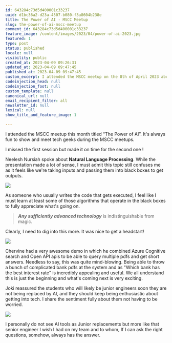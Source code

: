 ```yaml
---
id: 643284c73d5d400001c33237
uuid: d1bc36a2-d23a-4507-b080-f3a8604b238e
title: The Power of AI - MSCC Meetup
slug: the-power-of-ai-mscc-meetup
comment_id: 643284c73d5d400001c33237
feature_image: /content/images/2023/04/power-of-ai-2023.jpg
featured: 1
type: post
status: published
locale: null
visibility: public
created_at: 2023-04-09 09:26:31
updated_at: 2023-04-09 09:47:45
published_at: 2023-04-09 09:47:45
custom_excerpt: I attended the MSCC meetup on the 8th of April 2023 about the power of ai
codeinjection_head: null
codeinjection_foot: null
custom_template: null
canonical_url: null
email_recipient_filter: all
newsletter_id: null
lexical: null
show_title_and_feature_image: 1

---
```


I attended the MSCC meetup this month titled “The Power of AI”. It's always fun to show and meet tech geeks during the MSCC meetups.

I missed the first session but made it on time for the second one !

Neelesh Nursiah spoke about **Natural Language Processing**. While the presentation made a lot of sense, I must admit this topic still confuses me as it feels like we're taking inputs and passing them into black boxes to get outputs.

![](/content/images/2023/04/image-24.png)

As someone who usually writes the code that gets executed, I feel like I must learn at least some of those algorithms that operate in the black boxes to fully appreciate what's going on.

> _**Any sufficiently advanced technology**_ is indistinguishable from magic.

Clearly, I need to dig into this more. It was nice to get a headstart!

![](/content/images/2023/04/image-25.png)

Chervine had a very awesome demo in which he combined Azure Cognitive search and Open API apis to be able to query multiple pdfs and get short answers. Needless to say, this was quite mind-blowing. Being able to throw a bunch of complicated bank pdfs at the system and as "Which bank has the best interest rate" is incredibly appealing and useful. We all understand this is just the beginning and what's coming next is very exciting.

Joki reassured the students who will likely be junior engineers soon they are not being replaced by AI, and they should keep being enthusiastic about getting into tech. I share the sentiment fully about them not having to be worried.

![](/content/images/2023/04/image-23.png)

I personally do not see AI tools as Junior replacements but more like that senior engineer I wish I had on my team and to whom, If I can ask the right questions, somehow, always has the answer.